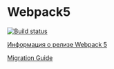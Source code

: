 # Webpack5
[![Build status](https://ci.appveyor.com/api/projects/status/jnvd4g0m32r73995?svg=true)](https://ci.appveyor.com/project/kassiopea-coder/ahj-env)

[Информация о релизе Webpack 5](https://webpack.js.org/blog/2020-10-10-webpack-5-release/)

[Migration Guide](https://webpack.js.org/migrate/5/)
